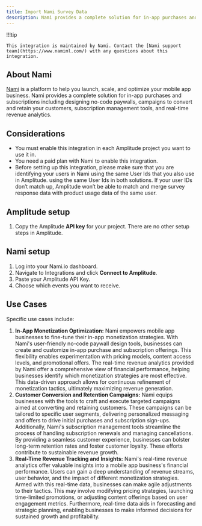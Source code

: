 ```yaml
---
title: Import Nami Survey Data
description: Nami provides a complete solution for in-app purchases and subscriptions including designing no-code paywalls, campaigns to convert and retain your customers, subscription management tools, and real-time revenue analytics. 
---
```


!!!tip

    This integration is maintained by Nami. Contact the [Nami support team](https://www.namiml.com/) with any questions about this integration. 

## About Nami

[Nami](https://Nami.com/) is a platform to help you launch, scale, and optimize your mobile app business.  Nami provides a complete solution for in-app purchases and subscriptions including designing no-code paywalls, campaigns to convert and retain your customers, subscription management tools, and real-time revenue analytics. 

## Considerations

- You must enable this integration in each Amplitude project you want to use it in.
- You need a paid plan with Nami to enable this integration.
- Before setting up this integration, please make sure that you are identifying your users in Nami using the same User Ids that you also use in Amplitude. using the same User Ids in both solutions. If your user IDs don’t match up, Amplitude won’t be able to match and merge survey response data with product usage data of the same user.

## Amplitude setup
1. Copy the Amplitude **API key** for your project. There are no other setup steps in Amplitude. 

## Nami setup

1. Log into your Nami.io dashboard.
2. Navigate to Integrations and click **Connect to Amplitude**.
3. Paste your Amplitude API Key.
4. Choose which events you want to receive.

## Use Cases

Specific use cases include:

1. **In-App Monetization Optimization:** Nami empowers mobile app businesses to fine-tune their in-app monetization strategies. With Nami's user-friendly no-code paywall design tools, businesses can create and customize in-app purchase and subscription offerings. This flexibility enables experimentation with pricing models, content access levels, and promotional offers. The real-time revenue analytics provided by Nami offer a comprehensive view of financial performance, helping businesses identify which monetization strategies are most effective. This data-driven approach allows for continuous refinement of monetization tactics, ultimately maximizing revenue generation.
2. **Customer Conversion and Retention Campaigns:** Nami equips businesses with the tools to craft and execute targeted campaigns aimed at converting and retaining customers. These campaigns can be tailored to specific user segments, delivering personalized messaging and offers to drive initial purchases and subscription sign-ups. Additionally, Nami's subscription management tools streamline the process of handling subscription renewals and managing cancellations. By providing a seamless customer experience, businesses can bolster long-term retention rates and foster customer loyalty. These efforts contribute to sustainable revenue growth.
3. **Real-Time Revenue Tracking and Insights:** Nami's real-time revenue analytics offer valuable insights into a mobile app business's financial performance. Users can gain a deep understanding of revenue streams, user behavior, and the impact of different monetization strategies. Armed with this real-time data, businesses can make agile adjustments to their tactics. This may involve modifying pricing strategies, launching time-limited promotions, or adjusting content offerings based on user engagement metrics. Furthermore, real-time data aids in forecasting and strategic planning, enabling businesses to make informed decisions for sustained growth and profitability.
